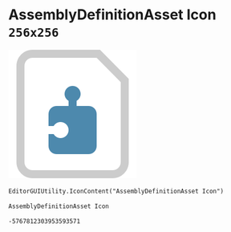 # AssemblyDefinitionAsset Icon `256x256`
<img src="/img/AssemblyDefinitionAsset%20Icon.png" width=256 height=256>

``` CSharp
EditorGUIUtility.IconContent("AssemblyDefinitionAsset Icon")
```
```
AssemblyDefinitionAsset Icon
```
```
-5767812303953593571
```

